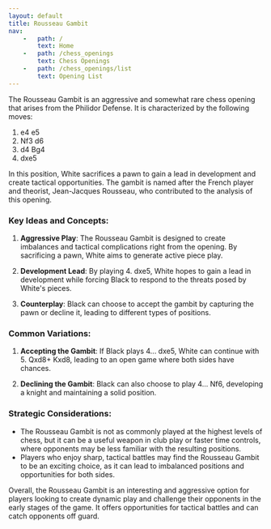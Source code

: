 ```yaml
---
layout: default
title: Rousseau Gambit
nav:
    -   path: /
        text: Home
    -   path: /chess_openings
        text: Chess Openings
    -   path: /chess_openings/list
        text: Opening List
---
```


The Rousseau Gambit is an aggressive and somewhat rare chess opening that arises from the Philidor Defense. It is characterized by the following moves:

1. e4 e5
2. Nf3 d6
3. d4 Bg4
4. dxe5

In this position, White sacrifices a pawn to gain a lead in development and create tactical opportunities. The gambit is named after the French player and theorist, Jean-Jacques Rousseau, who contributed to the analysis of this opening.

### Key Ideas and Concepts:

1. **Aggressive Play**: The Rousseau Gambit is designed to create imbalances and tactical complications right from the opening. By sacrificing a pawn, White aims to generate active piece play.

2. **Development Lead**: By playing 4. dxe5, White hopes to gain a lead in development while forcing Black to respond to the threats posed by White's pieces.

3. **Counterplay**: Black can choose to accept the gambit by capturing the pawn or decline it, leading to different types of positions.

### Common Variations:

1. **Accepting the Gambit**: If Black plays 4... dxe5, White can continue with 5. Qxd8+ Kxd8, leading to an open game where both sides have chances.

2. **Declining the Gambit**: Black can also choose to play 4... Nf6, developing a knight and maintaining a solid position.

### Strategic Considerations:

- The Rousseau Gambit is not as commonly played at the highest levels of chess, but it can be a useful weapon in club play or faster time controls, where opponents may be less familiar with the resulting positions.
- Players who enjoy sharp, tactical battles may find the Rousseau Gambit to be an exciting choice, as it can lead to imbalanced positions and opportunities for both sides.

Overall, the Rousseau Gambit is an interesting and aggressive option for players looking to create dynamic play and challenge their opponents in the early stages of the game. It offers opportunities for tactical battles and can catch opponents off guard.